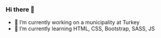 ### Hi there 👋

- 🔭 I’m currently working on a municipality at Turkey
- 🌱 I’m currently learning HTML, CSS, Bootstrap, SASS, JS

<!--
**turkoForza/turkoForza** is a ✨ _special_ ✨ repository because its `README.md` (this file) appears on your GitHub profile.

Here are some ideas to get you started:

- 🔭 I’m currently working on a municipality at Turkey
- 🌱 I’m currently learning HTML, CSS and JS
- 👯 I’m looking to collaborate
- 🤔 I’m looking for help with ...
- 💬 Ask me about ...
- 📫 How to reach me: ...
- 😄 Pronouns: ...
- ⚡ Fun fact: ...
-->
